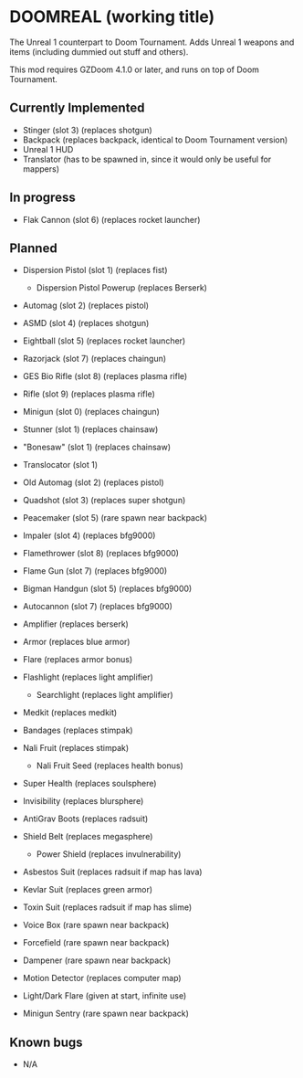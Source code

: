 # DOOMREAL (working title)

The Unreal 1 counterpart to Doom Tournament. Adds Unreal 1 weapons and items
(including dummied out stuff and others).

This mod requires GZDoom 4.1.0 or later, and runs on top of Doom Tournament.

## Currently Implemented

 - Stinger (slot 3) (replaces shotgun)
 - Backpack (replaces backpack, identical to Doom Tournament version)
 - Unreal 1 HUD
 - Translator (has to be spawned in, since it would only be useful for mappers)

## In progress

 - Flak Cannon (slot 6) (replaces rocket launcher)

## Planned

 - Dispersion Pistol (slot 1) (replaces fist)
   - Dispersion Pistol Powerup (replaces Berserk)
 - Automag (slot 2) (replaces pistol)
 - ASMD (slot 4) (replaces shotgun)
 - Eightball (slot 5) (replaces rocket launcher)
 - Razorjack (slot 7) (replaces chaingun)
 - GES Bio Rifle (slot 8) (replaces plasma rifle)
 - Rifle (slot 9) (replaces plasma rifle)
 - Minigun (slot 0) (replaces chaingun)

 - Stunner (slot 1) (replaces chainsaw)
 - "Bonesaw" (slot 1) (replaces chainsaw)
 - Translocator (slot 1)
 - Old Automag (slot 2) (replaces pistol)
 - Quadshot (slot 3) (replaces super shotgun)
 - Peacemaker (slot 5) (rare spawn near backpack)
 - Impaler (slot 4) (replaces bfg9000)
 - Flamethrower (slot 8) (replaces bfg9000)
 - Flame Gun (slot 7) (replaces bfg9000)
 - Bigman Handgun (slot 5) (replaces bfg9000)
 - Autocannon (slot 7) (replaces bfg9000)

 - Amplifier (replaces berserk)
 - Armor (replaces blue armor)
 - Flare (replaces armor bonus)
 - Flashlight (replaces light amplifier)
   - Searchlight (replaces light amplifier)
 - Medkit (replaces medkit)
 - Bandages (replaces stimpak)
 - Nali Fruit (replaces stimpak)
   - Nali Fruit Seed (replaces health bonus)
 - Super Health (replaces soulsphere)
 - Invisibility (replaces blursphere)
 - AntiGrav Boots (replaces radsuit)
 - Shield Belt (replaces megasphere)
   - Power Shield (replaces invulnerability)
 - Asbestos Suit (replaces radsuit if map has lava)
 - Kevlar Suit (replaces green armor)
 - Toxin Suit (replaces radsuit if map has slime)
 - Voice Box (rare spawn near backpack)
 - Forcefield (rare spawn near backpack)
 - Dampener (rare spawn near backpack)

 - Motion Detector (replaces computer map)
 - Light/Dark Flare (given at start, infinite use)
 - Minigun Sentry (rare spawn near backpack)

## Known bugs

 - N/A
